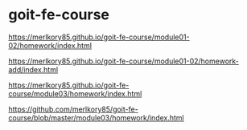 # goit-fe-course

https://merlkory85.github.io/goit-fe-course/module01-02/homework/index.html

https://merlkory85.github.io/goit-fe-course/module01-02/homework-add/index.html

https://merlkory85.github.io/goit-fe-course/module03/homework/index.html

https://github.com/merlkory85/goit-fe-course/blob/master/module03/homework/index.html

